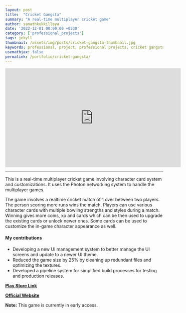 ```yaml
---
layout: post
title:  "Cricket Gangsta"
summary: "A real-time multiplayer cricket game"
author: sanathkukkillaya
date: '2022-12-01 00:00:00 +0530'
category: ['professional_projects']
tags: jekyll
thumbnail: /assets/img/posts/cricket-gangsta-thumbnail.jpg
keywords: professional, project, professional projects, cricket gangstaa, real-time multiplayer, multiplayer, online cricket, sports, friends mode, ui, ui management system, photon
usemathjax: false
permalink: /portfolio/cricket-gangsta/
---
```

<div id="iframe-wrapper"><iframe width="560" height="315" src="https://www.youtube.com/embed/bkupiMVtSV8?rel=0&amp;controls=0&amp;showinfo=0" title="YouTube video player" frameborder="0" allow="accelerometer; autoplay; clipboard-write; encrypted-media; gyroscope; picture-in-picture" allowfullscreen></iframe></div>
<hr />

This is a real-time multiplayer cricket game involving character card system and customizations. It uses the Photon networking system to handle the multiplayer games.

The game involves a realtime cricket match of 1 over between two players. The person scoring more runs wins the match. Players can use various character cards with multiple bowling strengths and styles during a match. Winning gives more coins, xp and cards which can be then used to upgrade the existing cards or unlock newer ones. Some cards can be used to customize the in-game character appearance as well.

#### My contributions
- Developing a new UI management system to better manage the UI screens and update to a newer UI theme.
- Reduced the game size by 25% by cleaning up redundant files and optimizing the textures.
- Developed a pipeline system for simplified build processes for testing and production releases.

[**Play Store Link**][playstore-link]  
<!-- [**App Store Link**][appstore-link] -->
[**Official Website**][website-link]

[playstore-link]: https://play.google.com/store/apps/details?id=com.creativemonkeygames.wcbt20cricketpremierleague&hl=en_IN&gl=US
<!-- [appstore-link]: https://apps.apple.com/us/app/coin-kings/id1474652335 -->
[website-link]: https://cricketgangsta.com/

**Note:** This game is currently in early access.
